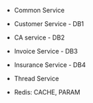 - Common Service
- Customer Service - DB1
- CA service - DB2
- Invoice Service - DB3
- Insurance Service - DB4

- Thread Service
- Redis: CACHE, PARAM